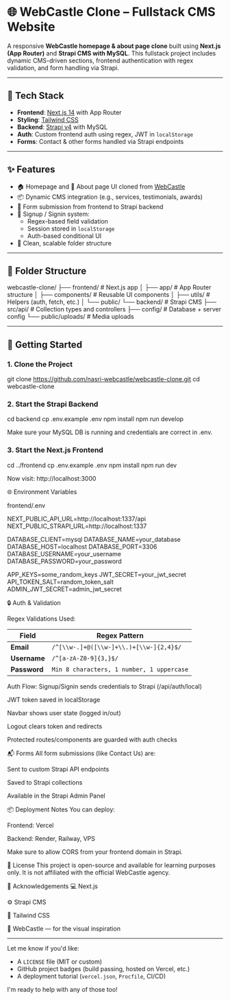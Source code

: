 # 🌐 WebCastle Clone – Fullstack CMS Website

A responsive **WebCastle homepage & about page clone** built using **Next.js (App Router)** and **Strapi CMS with MySQL**. This fullstack project includes dynamic CMS-driven sections, frontend authentication with regex validation, and form handling via Strapi.

---

## 🚀 Tech Stack

- **Frontend**: [Next.js 14](https://nextjs.org) with App Router
- **Styling**: [Tailwind CSS](https://tailwindcss.com)
- **Backend**: [Strapi v4](https://strapi.io) with MySQL
- **Auth**: Custom frontend auth using regex, JWT in `localStorage`
- **Forms**: Contact & other forms handled via Strapi endpoints

---

## ✨ Features

- 🏠 Homepage and 📄 About page UI cloned from [WebCastle](https://webcastle.com)
- 📦 Dynamic CMS integration (e.g., services, testimonials, awards)
- 🧾 Form submission from frontend to Strapi backend
- 🔐 Signup / Signin system:
  - Regex-based field validation
  - Session stored in `localStorage`
  - Auth-based conditional UI
- 💾 Clean, scalable folder structure

---

## 📁 Folder Structure

webcastle-clone/
├── frontend/ # Next.js app
│ ├── app/ # App Router structure
│ ├── components/ # Reusable UI components
│ ├── utils/ # Helpers (auth, fetch, etc.)
│ └── public/
└── backend/ # Strapi CMS
├── src/api/ # Collection types and controllers
├── config/ # Database + server config
└── public/uploads/ # Media uploads


---

## 🔧 Getting Started

### 1. Clone the Project


git clone https://github.com/nasri-webcastle/webcastle-clone.git
cd webcastle-clone

### 2. Start the Strapi Backend

cd backend
cp .env.example .env
npm install
npm run develop

Make sure your MySQL DB is running and credentials are correct in .env.

### 3. Start the Next.js Frontend

cd ../frontend
cp .env.example .env
npm install
npm run dev

Now visit: http://localhost:3000

🌐 Environment Variables

frontend/.env

NEXT_PUBLIC_API_URL=http://localhost:1337/api
NEXT_PUBLIC_STRAPI_URL=http://localhost:1337


DATABASE_CLIENT=mysql
DATABASE_NAME=your_database
DATABASE_HOST=localhost
DATABASE_PORT=3306
DATABASE_USERNAME=your_username
DATABASE_PASSWORD=your_password

APP_KEYS=some_random_keys
JWT_SECRET=your_jwt_secret
API_TOKEN_SALT=random_token_salt
ADMIN_JWT_SECRET=admin_jwt_secret


🔒 Auth & Validation

Regex Validations Used:

| Field        | Regex Pattern                             |
| ------------ | ----------------------------------------- |
| **Email**    | `/^[\\w-.]+@([\\w-]+\\.)+[\\w-]{2,4}$/`   |
| **Username** | `/^[a-zA-Z0-9]{3,}$/`                     |
| **Password** | `Min 8 characters, 1 number, 1 uppercase` |

Auth Flow:
Signup/Signin sends credentials to Strapi (/api/auth/local)

JWT token saved in localStorage

Navbar shows user state (logged in/out)

Logout clears token and redirects

Protected routes/components are guarded with auth checks

📬 Forms
All form submissions (like Contact Us) are:

Sent to custom Strapi API endpoints

Saved to Strapi collections

Available in the Strapi Admin Panel

📦 Deployment Notes
You can deploy:

Frontend: Vercel

Backend: Render, Railway, VPS

Make sure to allow CORS from your frontend domain in Strapi.

📄 License
This project is open-source and available for learning purposes only.
It is not affiliated with the official WebCastle agency.

🙏 Acknowledgements
💻 Next.js

⚙️ Strapi CMS

💅 Tailwind CSS

🎨 WebCastle — for the visual inspiration

---

Let me know if you'd like:

- A `LICENSE` file (MIT or custom)
- GitHub project badges (build passing, hosted on Vercel, etc.)
- A deployment tutorial (`vercel.json`, `Procfile`, CI/CD)

I'm ready to help with any of those too!